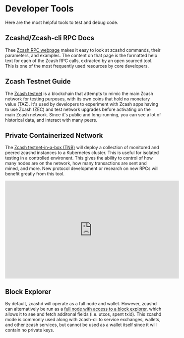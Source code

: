# Developer Tools

Here are the most helpful tools to test and debug code.

## Zcashd/Zcash-cli RPC Docs

Thee [Zcash RPC webpage](https://zcash-rpc.github.io/) makes it easy to look at zcashd commands, their parameters, and examples. The content on that page is the formatted help text for each of the Zcash RPC calls, extracted by an open sourced tool. This is one of the most frequently used resources by core developers. 

## Zcash Testnet Guide

The [Zcash testnet](testnet_guide.html) is a blockchain that attempts to mimic the main Zcash network for testing purposes, with its own coins that hold no monetary value (TAZ). It's used by developers to experiment with Zcash apps having to use Zcash (ZEC) and test network upgrades before activating on the main Zcash network. Since it's public and long-running, you can see a lot of historical data, and interact with many peers. 

## Private Containerized Network

The [Zcash testnet-in-a-box (TNB)](https://github.com/zcash-hackworks/zcash-testnet-in-a-box) will deploy a collection of monitored and peered zcashd instances to a Kubernetes cluster. This is useful for isolated testing in a controlled environent. This gives the ability to control of how many nodes are on the network, how many transactions are sent and mined, and more. New protocol development or research on new RPCs will benefit greatly from this tool. 

<iframe width="560" height="315" src="https://www.youtube.com/embed/1360lSmfhnw" frameborder="0" allow="accelerometer; autoplay; encrypted-media; gyroscope; picture-in-picture" allowfullscreen></iframe>

## Block Explorer

By default, zcashd will operate as a full node and wallet. However, zcashd can alternatively be run as a [full node with access to a block explorer](insight_explorer.html), which allows it to see and fetch additonal fields (i.e. utxos, spent txid). This zcashd mode is commonly used along with zcash-cli to service exchanges, wallets, and other zcash services, but cannot be used as a wallet itself since it will contain no private keys.

<!--## todo-->
<!--grafana dashboard-->
<!--testnet in a box-->